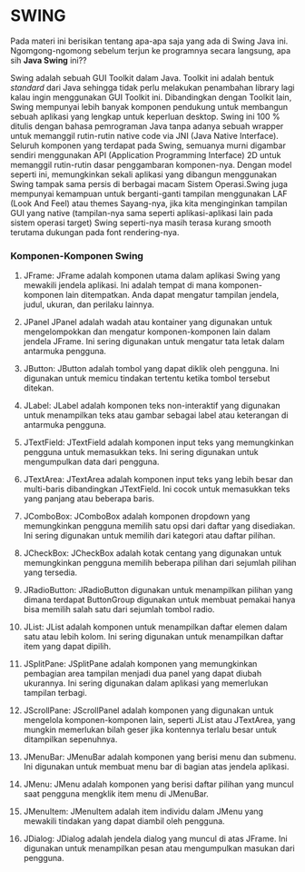 # SWING
Pada materi ini berisikan tentang apa-apa saja yang ada di Swing Java ini. Ngomgong-ngomong sebelum terjun ke programnya secara langsung, apa sih **Java Swing** ini?? 

Swing adalah sebuah GUI Toolkit dalam Java. Toolkit ini adalah bentuk _standard_ dari Java sehingga tidak perlu melakukan penambahan library lagi kalau ingin menggunakan GUI Toolkit ini. Dibandingkan dengan Toolkit lain, Swing mempunyai lebih banyak komponen pendukung untuk membangun sebuah aplikasi yang lengkap untuk keperluan desktop. Swing ini 100 % ditulis dengan bahasa pemrograman Java tanpa adanya sebuah wrapper untuk memanggil rutin-rutin native code via JNI (Java Native Interface). Seluruh komponen yang terdapat pada Swing, semuanya murni digambar sendiri menggunakan API (Application Programming Interface) 2D untuk memanggil rutin-rutin dasar penggambaran komponen-nya. Dengan model seperti ini, memungkinkan sekali aplikasi yang dibangun menggunakan Swing tampak sama persis di berbagai macam Sistem Operasi.Swing juga mempunyai kemampuan untuk berganti-ganti tampilan menggunakan LAF (Look And Feel) atau themes Sayang-nya, jika kita menginginkan tampilan GUI yang native (tampilan-nya sama seperti aplikasi-aplikasi lain pada sistem operasi target) Swing seperti-nya masih terasa kurang smooth terutama dukungan pada font rendering-nya.

### Komponen-Komponen Swing
1. JFrame:
JFrame adalah komponen utama dalam aplikasi Swing yang mewakili jendela aplikasi. Ini adalah tempat di mana komponen-komponen lain ditempatkan. Anda dapat mengatur tampilan jendela, judul, ukuran, dan perilaku lainnya.

2. JPanel
JPanel adalah wadah atau kontainer yang digunakan untuk mengelompokkan dan mengatur komponen-komponen lain dalam jendela JFrame. Ini sering digunakan untuk mengatur tata letak dalam antarmuka pengguna.

3. JButton:
JButton adalah tombol yang dapat diklik oleh pengguna. Ini digunakan untuk memicu tindakan tertentu ketika tombol tersebut ditekan.

4. JLabel:
JLabel adalah komponen teks non-interaktif yang digunakan untuk menampilkan teks atau gambar sebagai label atau keterangan di antarmuka pengguna.

5. JTextField:
JTextField adalah komponen input teks yang memungkinkan pengguna untuk memasukkan teks. Ini sering digunakan untuk mengumpulkan data dari pengguna.

6. JTextArea:
JTextArea adalah komponen input teks yang lebih besar dan multi-baris dibandingkan JTextField. Ini cocok untuk memasukkan teks yang panjang atau beberapa baris.

7. JComboBox:
JComboBox adalah komponen dropdown yang memungkinkan pengguna memilih satu opsi dari daftar yang disediakan. Ini sering digunakan untuk memilih dari kategori atau daftar pilihan.

8. JCheckBox:
JCheckBox adalah kotak centang yang digunakan untuk memungkinkan pengguna memilih beberapa pilihan dari sejumlah pilihan yang tersedia.

9. JRadioButton:
JRadioButton digunakan untuk menampilkan pilihan yang dimana terdapat ButtonGroup digunakan untuk membuat pemakai hanya bisa memilih salah satu dari sejumlah tombol radio.

10. JList:
JList adalah komponen untuk menampilkan daftar elemen dalam satu atau lebih kolom. Ini sering digunakan untuk menampilkan daftar item yang dapat dipilih.

11. JSplitPane:
JSplitPane adalah komponen yang memungkinkan pembagian area tampilan menjadi dua panel yang dapat diubah ukurannya. Ini sering digunakan dalam aplikasi yang memerlukan tampilan terbagi.

12. JScrollPane:
JScrollPanel adalah komponen yang digunakan untuk mengelola komponen-komponen lain, seperti JList atau JTextArea, yang mungkin memerlukan bilah geser jika kontennya terlalu besar untuk ditampilkan sepenuhnya.

13. JMenuBar:
JMenuBar adalah komponen yang berisi menu dan submenu. Ini digunakan untuk membuat menu bar di bagian atas jendela aplikasi.

14. JMenu:
JMenu adalah komponen yang berisi daftar pilihan yang muncul saat pengguna mengklik item menu di JMenuBar.

15. JMenuItem:
JMenuItem adalah item individu dalam JMenu yang mewakili tindakan yang dapat diambil oleh pengguna.

16. JDialog:
JDialog adalah jendela dialog yang muncul di atas JFrame. Ini digunakan untuk menampilkan pesan atau mengumpulkan masukan dari pengguna.
